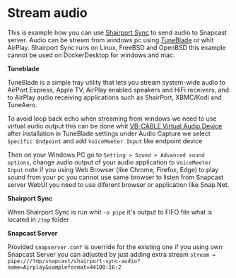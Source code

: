 # Stream audio 
This is example how you can use [Shairport Sync](https://github.com/mikebrady/shairport-sync) to send audio to Snapcast server.  Audio can be stream from windows pc using [TuneBlade](http://www.tuneblade.com/) or whit AirPlay.  Shairport Sync runs on Linux, FreeBSD and OpenBSD this example cannot be used  on DockerDesktop for windows and mac.


   **Tuneblade**

TuneBlade is a simple tray utility that lets you stream system-wide audio to AirPort Express, Apple TV, AirPlay enabled speakers and HiFi receivers, and to AirPlay audio receiving applications such as ShairPort, XBMC/Kodi and TuneAero.

To avoid loop back echo when streaming from windows we need to use virtual audio output this can be done whit [VB-CABLE Virtual Audio Device](https://vb-audio.com/Cable/index.htm) after installation  in TuneBlade settings under Audio Capture we select `Specific Endpoint` and add `VoiceMeeter Input` like endpoint device 

Then on your Windows PC go to  `Setting > Sound > Advanced sound options`, change audio output of your audio application to `VoiceMeeter Input` note if you using Web Browser (like Chrome, Firefox, Edge) to play sound from your pc  you cannot use same browser to listen from Snapcast server WebUI you need to use diferent browser or application like Snap.Net.


   **Shairport Sync**


When Shairport Sync is run whit  `-o pipe` it's output to FIFO file what is located in `/tmp` folder


   **Snapcast Server**


Provided `snapserver.conf` is override for the existing one if you using own Snapcast Server you can adjusted by just adding extra stream `stream = pipe:///tmp/snapcast/shairport-sync-audio?name=Airplay&sampleformat=44100:16:2` 